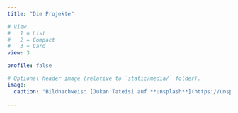 ```yaml
---
title: "Die Projekte"

# View.
#   1 = List
#   2 = Compact
#   3 = Card
view: 3

profile: false

# Optional header image (relative to `static/media/` folder).
image:
  caption: "Bildnachweis: [Jukan Tateisi auf **unsplash**](https://unsplash.com/photos/bJhT_8nbUA0)"
  
---
```

